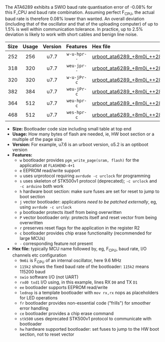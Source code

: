 The ATA6289 exhibits a SWIO baud rate quantisation error of -0.08% for this F_CPU and baud rate combination. Assuming perfect F<sub>CPU</sub>, the actual baud rate is therefore 0.08% lower than wanted. An overall deviation (including that of the oscillator and that of the uploading computer) of up to 1.5% is well within communication tolerance. In practice, up to 2.5% deviation is likely to work with short cables and benign line noise.

|Size|Usage|Version|Features|Hex file|
|:-:|:-:|:-:|:-:|:--|
|252|256|u7.7|`w-u-hpr--`|[urboot_ata6289_+8m0i_++28k8_swio_rxb0_txb1_hw.hex](https://raw.githubusercontent.com/stefanrueger/urboot.hex/main/mcus/ata6289/internal_oscillator/fcpu_+8m0i/br_++28k8/urboot_ata6289_+8m0i_++28k8_swio_rxb0_txb1_hw.hex)|
|318|320|u7.7|`weu-jpr--`|[urboot_ata6289_+8m0i_++28k8_swio_rxb0_txb1_ee.hex](https://raw.githubusercontent.com/stefanrueger/urboot.hex/main/mcus/ata6289/internal_oscillator/fcpu_+8m0i/br_++28k8/urboot_ata6289_+8m0i_++28k8_swio_rxb0_txb1_ee.hex)|
|320|320|u7.7|`w-u-jPr-c`|[urboot_ata6289_+8m0i_++28k8_swio_rxb0_txb1_lednop_fr_ce.hex](https://raw.githubusercontent.com/stefanrueger/urboot.hex/main/mcus/ata6289/internal_oscillator/fcpu_+8m0i/br_++28k8/urboot_ata6289_+8m0i_++28k8_swio_rxb0_txb1_lednop_fr_ce.hex)|
|382|384|u7.7|`weu-jPr-c`|[urboot_ata6289_+8m0i_++28k8_swio_rxb0_txb1_ee_lednop_fr_ce.hex](https://raw.githubusercontent.com/stefanrueger/urboot.hex/main/mcus/ata6289/internal_oscillator/fcpu_+8m0i/br_++28k8/urboot_ata6289_+8m0i_++28k8_swio_rxb0_txb1_ee_lednop_fr_ce.hex)|
|364|512|u7.7|`weu-hpr-c`|[urboot_ata6289_+8m0i_++28k8_swio_rxb0_txb1_ee_lednop_fr_ce_hw.hex](https://raw.githubusercontent.com/stefanrueger/urboot.hex/main/mcus/ata6289/internal_oscillator/fcpu_+8m0i/br_++28k8/urboot_ata6289_+8m0i_++28k8_swio_rxb0_txb1_ee_lednop_fr_ce_hw.hex)|
|468|512|u7.7|`wes-hpr-c`|[urboot_ata6289_+8m0i_++28k8_swio_rxb0_txb1_ee_lednop_fr_ce_stk500_hw.hex](https://raw.githubusercontent.com/stefanrueger/urboot.hex/main/mcus/ata6289/internal_oscillator/fcpu_+8m0i/br_++28k8/urboot_ata6289_+8m0i_++28k8_swio_rxb0_txb1_ee_lednop_fr_ce_stk500_hw.hex)|

- **Size:** Bootloader code size including small table at top end
- **Usage:** How many bytes of flash are needed, ie, HW boot section or a multiple of the page size
- **Version:** For example, u7.6 is an urboot version, o5.2 is an optiboot version
- **Features:**
  + `w` bootloader provides `pgm_write_page(sram, flash)` for the application at `FLASHEND-4+1`
  + `e` EEPROM read/write support
  + `u` uses urprotocol requiring `avrdude -c urclock` for programming
  + `s` uses skeleton of STK500v1 protocol (deprecated); `-c urclock` and `-c arduino` both work
  + `h` hardware boot section: make sure fuses are set for reset to jump to boot section
  + `j` vector bootloader: applications *need to be patched externally*, eg, using `avrdude -c urclock`
  + `p` bootloader protects itself from being overwritten
  + `P` vector bootloader only: protects itself and reset vector from being overwritten
  + `r` preserves reset flags for the application in the register R2
  + `c` bootloader provides chip erase functionality (recommended for large MCUs)
  + `-` corresponding feature not present
- **Hex file:** typically MCU name followed by, eg, F<sub>CPU</sub>, baud rate, I/O channels etc configuration
  + `9m6i` is F<sub>CPU</sub> of an internal oscillator, here 9.6 MHz
  + `115k2` shows the fixed baud rate of the bootloader: `115k2` means 115200 baud
  + `swio` software I/O (not UART)
  + `rxd0 txd1` I/O using, in this example, lines RX `D0` and TX `D1`
  + `ee` bootloader supports EEPROM read/write
  + `lednop` is a template bootloader with `mov rx,rx` nops as placeholders for LED operations
  + `fr` bootloader provides non-essential code ("frills") for smoother error handling
  + `ce` bootloader provides a chip erase command
  + `stk500` uses deprecated STK500v1 protocol to communicate with bootloader
  + `hw` hardware supported bootloader: set fuses to jump to the HW boot section, not to reset vector

